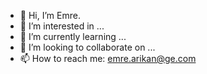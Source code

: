 - 👋 Hi, I’m Emre.
- 👀 I’m interested in ...
- 🌱 I’m currently learning ...
- 💞️ I’m looking to collaborate on ...
- 📫 How to reach me: emre.arikan@ge.com
  

<!---
EmreArikanGEHC/EmreArikanGEHC is a ✨ special ✨ repository because its `README.md` (this file) appears on your GitHub profile.
You can click the Preview link to take a look at your changes.
--->
